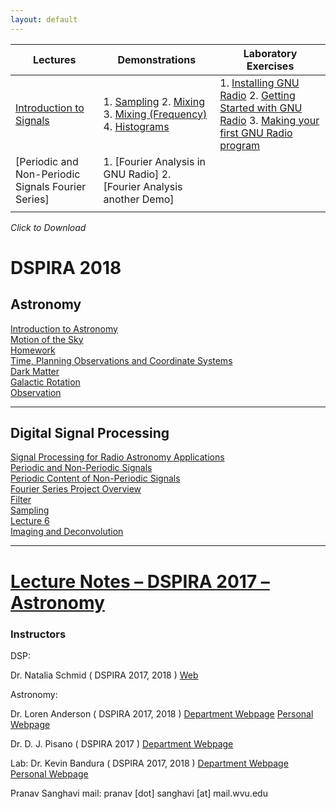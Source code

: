 ```yaml
---
layout: default
---
```


| Lectures                                          	| Demonstrations                                                     	| Laboratory Exercises                                                                              	|
|---------------------------------------------------	|--------------------------------------------------------------------	|---------------------------------------------------------------------------------------------------	|
| [Introduction to Signals](https://mediasitecs.lib.wvu.edu/Mediasite1/Play/4ff26b2d1e334c199f9644f7c21f4f8d1d)                           	| 1. [Sampling](https://mediasitecs.lib.wvu.edu/Mediasite1/Play/3a1842a284284aa5b08b533e3af825b71d) 2. [Mixing](https://mediasitecs.lib.wvu.edu/Mediasite1/Play/040268aefe154838a6b16d5890a526331d) 3. [Mixing (Frequency)](https://mediasitecs.lib.wvu.edu/Mediasite1/Play/ac80f7e2da8a4bf5856d7a1fa61053361d) 4. [Histograms](https://mediasitecs.lib.wvu.edu/Mediasite1/Play/8de0d7fd64784c239f6b94b14161218e1d)          	|  1. [Installing GNU Radio](https://mediasitecs.lib.wvu.edu/Mediasite1/Play/1150c64dea0e41e5823ad63496e629d71d) 2. [Getting Started with GNU Radio](https://mediasitecs.lib.wvu.edu/Mediasite1/Play/b3ab05640dee404bb30f9b84f2d25afd1d) 3. [Making your first GNU Radio program](https://mediasitecs.lib.wvu.edu/Mediasite1/Play/4d9cf034b5d1473b9467f69a15e1fcd31d) 	|
|  [Periodic and Non-Periodic Signals Fourier Series] 	| 1. [Fourier Analysis in GNU Radio] 2. [Fourier Analysis another Demo]  	|                                                                                                   	|
|                                                   	|                                                                    	|                                                                                                   	|


<em> Click to Download </em>


<h1> DSPIRA 2018 </h1>

<h2> Astronomy </h2>

<a href="https://github.com/WVURAIL/dspira/blob/master/lectures/2018/Astronomy/1.pptx">Introduction to Astronomy</a><br>
<a href="https://github.com/WVURAIL/dspira/blob/master/lectures/2018/Astronomy/2.pptx">Motion of the Sky</a><br>
<a href="https://github.com/WVURAIL/dspira/blob/master/lectures/2018/Astronomy/2hw.pdf">Homework</a><br>
<a href="https://github.com/WVURAIL/dspira/blob/master/lectures/2018/Astronomy/3.pptx">Time, Planning Observations and Coordinate Systems</a><br>
<a href="https://github.com/WVURAIL/dspira/blob/master/lectures/2018/Astronomy/4.pptx">Dark Matter</a><br>
<a href="https://github.com/WVURAIL/dspira/blob/master/lectures/2018/Astronomy/5.pptx">Galactic Rotation</a><br>
<a href="https://github.com/WVURAIL/dspira/blob/master/lectures/2018/Astronomy/5.pptx">Observation</a><br>

<hr>

<h2> Digital Signal Processing  </h2>

<a href="https://github.com/WVURAIL/dspira/blob/master/lectures/2018/DSP/lecture1.pptx">Signal Processing for Radio Astronomy Applications</a><br>
<a href="https://github.com/WVURAIL/dspira/blob/master/lectures/2018/DSP/lecture2.pptx">Periodic and Non-Periodic Signals</a><br>
<a href="https://github.com/WVURAIL/dspira/blob/master/lectures/2018/DSP/lecture3.pptx">Periodic Content of Non-Periodic Signals</a><br>
<a href="https://github.com/WVURAIL/dspira/blob/master/lectures/2018/DSP/lecture3pr.pptx">Fourier Series Project Overview</a><br>
<a href="https://github.com/WVURAIL/dspira/blob/master/lectures/2018/DSP/lecture4.pptx">Filter</a><br>
<a href="https://github.com/WVURAIL/dspira/blob/master/lectures/2018/DSP/lecture5.pptx">Sampling</a><br>
<a href="https://github.com/WVURAIL/dspira/blob/master/lectures/2018/DSP/lecture6.pptx">Lecture 6</a><br>
<a href="https://github.com/WVURAIL/dspira/blob/master/lectures/2018/DSP/imagnconv.pdf">Imaging and Deconvolution</a><br>

<hr>

<h1> <a href="https://github.com/WVURAIL/dspira/blob/master/lectures/astronomy/">Lecture Notes – DSPIRA 2017 – Astronomy</a></h1>

<h3> Instructors </h3>

DSP: 

Dr. Natalia Schmid  ( DSPIRA 2017, 2018 )
[Web](http://www.statler.wvu.edu/faculty-staff/faculty/natalia-schmid)

Astronomy:  

Dr. Loren Anderson  ( DSPIRA 2017, 2018 )
[Department Webpage](http://physics.wvu.edu/faculty-and-staff/faculty/loren-anderson)
[Personal Webpage](http://community.wvu.edu/~ldanderson/)

Dr. D. J. Pisano  ( DSPIRA 2017 ) 
[Department Webpage](http://physics.wvu.edu/faculty-and-staff/faculty/d-j-pisano)

Lab:
Dr. Kevin Bandura   ( DSPIRA 2017, 2018 )
[Department Webpage](http://www.statler.wvu.edu/faculty-staff/faculty/kevin-bandura)
[Personal Webpage](http://community.wvu.edu/%7Ekmbandura/)

Pranav Sanghavi
mail: pranav [dot] sanghavi [at] mail.wvu.edu
